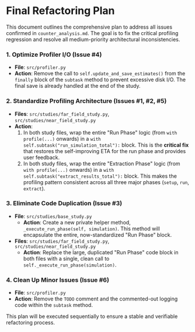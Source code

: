 # Final Refactoring Plan

This document outlines the comprehensive plan to address all issues confirmed in `counter_analysis.md`. The goal is to fix the critical profiling regression and resolve all medium-priority architectural inconsistencies.

### 1. Optimize Profiler I/O (Issue #4)

*   **File**: `src/profiler.py`
*   **Action**: Remove the call to `self.update_and_save_estimates()` from the `finally` block of the `subtask` method to prevent excessive disk I/O. The final save is already handled at the end of the study.

### 2. Standardize Profiling Architecture (Issues #1, #2, #5)

*   **Files**: `src/studies/far_field_study.py`, `src/studies/near_field_study.py`
*   **Action**:
    1.  In both study files, wrap the entire "Run Phase" logic (from `with profile(...)` onwards) in a `with self.subtask("run_simulation_total"):` block. This is the **critical fix** that restores the self-improving ETA for the run phase and provides user feedback.
    2.  In both study files, wrap the entire "Extraction Phase" logic (from `with profile(...)` onwards) in a `with self.subtask("extract_results_total"):` block. This makes the profiling pattern consistent across all three major phases (`setup`, `run`, `extract`).

### 3. Eliminate Code Duplication (Issue #3)

*   **File**: `src/studies/base_study.py`
    *   **Action**: Create a new private helper method, `_execute_run_phase(self, simulation)`. This method will encapsulate the entire, now-standardized "Run Phase" block.
*   **Files**: `src/studies/far_field_study.py`, `src/studies/near_field_study.py`
    *   **Action**: Replace the large, duplicated "Run Phase" code block in both files with a single, clean call to `self._execute_run_phase(simulation)`.

### 4. Clean Up Minor Issues (Issue #6)

*   **File**: `src/profiler.py`
*   **Action**: Remove the `TODO` comment and the commented-out logging code within the `subtask` method.

This plan will be executed sequentially to ensure a stable and verifiable refactoring process.